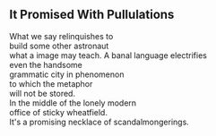 It Promised With Pullulations
-----------------------------
What we say relinquishes to  
build some other astronaut  
what a image may teach. A banal language electrifies  
even the handsome  
grammatic city in phenomenon  
to which the metaphor  
will not be stored.  
In the middle of the lonely modern  
office of sticky wheatfield.  
It's a promising necklace of scandalmongerings.  
